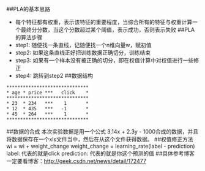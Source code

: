 ##PLA的基本思路
* 每个特征都有权重，表示该特征的重要程度，当综合所有的特征与权重计算一个最终分分数，当这个分数超过某个阈值，表示成功，否则表示失败
##PLA的算法步骤
* step1: 随便找一条直线，记随便找一个n维向量w，赋初值
* step2: 如果这条直线正好把训练数据正确切分，训练结束
* step3: 如果有一个样本没有被正确的切分，即在权值计算中对权值进行一些修正
* step4: 跳转到step2
##数据结构
```
******************************
* age * price ***   click    *
******************************
* 23  * 234   ***    1       *
* 12  * 435   ***   -1       *
* 45  * 264   ***    1       *
******************************
```
##数据的合成
本次实验数据是用一个公式 3.14x + 2.3y - 1000合成的数据，并且将数据保存在一个xls文件当中，然后在从这个文件获得数据。
##权值修正方法
wi = wi + weight_change
weight_change = learning_rate(label - prediction)
label: 代表的就是click
prediction: 代表的就是你这个预测的值
##具体参考博客
一定要看博客：http://geek.csdn.net/news/detail/172477